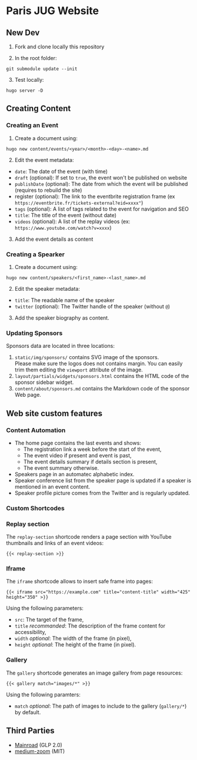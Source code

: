 # Paris JUG Website

## New Dev

1. Fork and clone locally this repository

2. In the root folder:

```shell
git submodule update --init
```

3. Test locally:
```shell
hugo server -D
```

## Creating Content

### Creating an Event

1. Create a document using:

```shell
hugo new content/events/<year>/<month>-<day>-<name>.md
```

2. Edit the event metadata:
* `date`: The date of the event (with time)
* `draft` (optional): If set to `true`, the event won't be published on website
* `publishDate` (optional): The date from which the event will be published (requires to rebuild the site)
* register (optional): The link to the eventbrite registration frame (ex `https://eventbrite.fr/tickets-external?eid=xxxx"`)
* `tags` (optional): A list of tags related to the event for navigation and SEO
* `title`: The title of the event (without date)
* `videos` (optional): A list of the replay videos (ex: `https://www.youtube.com/watch?v=xxxx`)

3. Add the event details as content

### Creating a Spearker

1. Create a document using:

```shell
hugo new content/speakers/<first_name>-<last_name>.md
```

2. Edit the speaker metadata: 

* `title`: The readable name of the speaker
* `twitter` (optional): The Twitter handle of the speaker (without `@`)

3. Add the speaker biography as content.

### Updating Sponsors

Sponsors data are located in three locations: 

1. `static/img/sponsors/` contains SVG image of the sponsors.  
Please make sure the logos does not contains margin.
You can easily trim them editing the `viewport` attribute of the image.
2. `layout/partials/widgets/sponsors.html` contains the HTML code of the sponsor sidebar widget.
3. `content/about/sponsors.md` contains the Markdown code of the sponsor Web page.

## Web site custom features

### Content Automation

* The home page contains the last events and shows:
  * The registration link a week before the start of the event,
  * The event video if present and event is past,
  * The event details summary if details section is present,
  * The event summary otherwise.
* Speakers page in an automatec alphabetic index. 
* Speaker conference list from the speaker page is updated if a speaker is mentioned in an event content.
* Speaker profile picture comes from the Twitter and is regularly updated.

### Custom Shortcodes

### Replay section

The `replay-section` shortcode renders a page section with YouTube thumbnails and links of an event videos:

```{{< replay-section >}}```

### Iframe

The `iframe` shortcode allows to insert safe frame into pages:

```{{< iframe src="https://example.com" title="content-title" width="425" height="350" >}}```

Using the following parameters:
* `src`: The target of the frame,
* `title` _recommanded_: The description of the frame content for accessibility,
* `width` _optional_: The width of the frame (in pixel),
* `height` _optional_: The height of the frame (in pixel).

### Gallery

The `gallery` shortcode generates an image gallery from page resources:

```{{< gallery match="images/*" >}}```

Using the following paramters:
* `match` _optional_: The path of images to include to the gallery (`gallery/*`) by default.

## Third Parties

* [Mainroad](https://github.com/Vimux/Mainroad) (GLP 2.0)
* [medium-zoom](https://github.com/francoischalifour/medium-zoom) (MIT)
